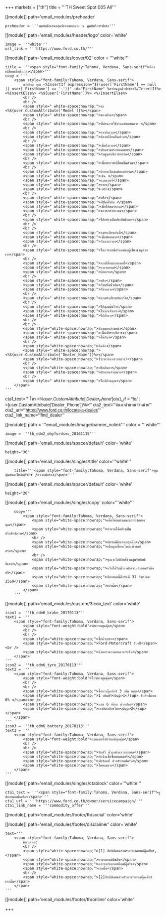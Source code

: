 +++
markets = ["th"]
title = '''TH Sweet Spot 005 All'''

[[module]]
path='email_modules/preheader'

	preheader = '''พบกับข้อเสนอสุดพิเศษมากมาย ณ ศูนย์บริการฟอร์ด'''

[[module]]
path='email_modules/header/logo'
color='white'

	image = '''white'''
	url_link = '''https://www.ford.co.th/'''

[[module]]
path='email_modules/cover/02'
color = '''white'''

	title = '''<span style="font-family:Tahoma, Verdana, Sans-serif">ต้องเปลี่ยนเมื่อถึงเวลา</span>'''
	copy = '''
		<span style="font-family:Tahoma, Verdana, Sans-serif">
			สวัสดีค่ะ คุณ <%InsertIf expression="${(user['FirstName'] == null || user['FirstName'] == '-')}" id="FirstName" %>ท่านลูกค้าฟอร์ด<%/InsertIf%> <%InsertElse%> <%${user['FirstName']}%> <%/InsertElse%>
			<br />
			<br />
			<span style=" white-space:nowrap;">รถ <%${user.CustomAttribute['Model']}%></span>
			<span style=" white-space:nowrap;">ของท่าน</span>
			<br />
			<span style=" white-space:nowrap;">ที่ผ่านการใช้งานมาพอสมควร </span>
			<br />
			<span style=" white-space:nowrap;">อาจถึงเวลา</span>
			<span style=" white-space:nowrap;">ต้องเปลี่ยนชิ้นส่วน</span>
			<br />
			<span style=" white-space:nowrap;">เมื่อถึงเวลา</span>
			<span style=" white-space:nowrap;">ท่านสามารถนัดหมาย</span>
			<span style=" white-space:nowrap;">กับศูนย์บริการฟอร์ด</span>
			<br />
			<span style=" white-space:nowrap;">เพื่อทำการเปลี่ยนชิ้นส่วน</span>
			<br />
			<span style=" white-space:nowrap;">ด้วยอะไหล่แท้ของฟอร์ด</span> 
			<span style=" white-space:nowrap;">เช่น </span>
			<span style=" white-space:nowrap;">แบตเตอรี่</span>
			<span style=" white-space:nowrap;">ยาง</span>
			<span style=" white-space:nowrap;">เบรก</span>
			<br />
			<span style=" white-space:nowrap;">หรือ</span> 
			<span style=" white-space:nowrap;">ที่ปัดน้ำฝน </span>
			<span style=" white-space:nowrap;">เพื่อให้สมรรถนะ</span>
			<span style=" white-space:nowrap;">ของรถยังทำงาน</span>
			<br />
			<span style=" white-space:nowrap;">ได้อย่างเต็มประสิทธิภาพ</span> 
			<br />
			<br /> 
			<span style=" white-space:nowrap;">ลงทะเบียนวันนี้</span>
			<span style=" white-space:nowrap;">เพื่อนัดหมาย</span>
			<span style=" white-space:nowrap;">วันและเวลา</span>
			<br />
			<span style=" white-space:nowrap;">ในการพาฟอร์ดมาพบผู้เชี่ยวชาญจากเรา</span>
			<br />
			<span style=" white-space:nowrap;">จะเปลี่ยนแบตเตอรี่</span>
			<span style=" white-space:nowrap;">ยางรถยนต์</span>
			<span style=" white-space:nowrap;">ผ้าเบรก</span>
			<br />
			<span style=" white-space:nowrap;">หรือ</span>
			<span style=" white-space:nowrap;">ก้านปัดน้ำฝน</span>
			<span style=" white-space:nowrap;">ก็ง่ายดาย</span>
			<br /> 
			<span style=" white-space:nowrap;">แถมยังประหยัดกว่า</span>
			<br />
			<span style=" white-space:nowrap;">ให้คุณมั่นใจ</span>
			<span style=" white-space:nowrap;">ในทุกเส้นทาง</span>
			<span style=" white-space:nowrap;">ไปกับเรา</span>
			<br />
			<br />
			<span style="white-space:nowrap;">นัดหมายล่วงหน้า</span>
			<span style=" white-space:nowrap;">เพื่อเข้ารับบริการ</span>
			<span style=" white-space:nowrap;">ได้ทันที</span>
			<br />
			<span style="white-space:nowrap;">ติดต่อ</span>
			<span style=" white-space:nowrap;"><%${user.CustomAttribute['Dealer_Name']}%></span>
			<span style="white-space:nowrap;">(ระหว่างเวลาทำการ)</span>
			<br />
			<span style="white-space:nowrap;">หรือค้นหา</span>
			<span style=" white-space:nowrap;">ตัวแทนจำหน่าย</span>
			<br />
			<span style=" white-space:nowrap;">ใกล้บ้านคุณ</span>
		</span>
	'''

cta1_text='''<span style="font-family:Tahoma, Verdana, Sans-serif">โทร <%${user.CustomAttribute['Dealer_Phone']}%></span>'''
cta1_url='''tel:<%${user.CustomAttribute['Dealer_Phone']}%>'''
cta2_text='''<span style="font-family:Tahoma, Verdana, Sans-serif">ค้นหาตัวแทนจำหน่าย</span>'''
cta2_url='''https://www.ford.co.th/locate-a-dealer/'''
cta2_link_name='''find_dealer'''
    
[[module]]
path = '''email_modules/image/banner_nolink'''
color = '''white'''

	image = '''th_edm2_whyfordsvc_20161115'''

[[module]]
path='email_modules/spacer/default'
color='white'

	height="30"

[[module]]
path='email_modules/singles/title'
color='''white'''

		title='''<span style="font-family:Tahoma, Verdana, Sans-serif">สุดคุ้มกับอะไหล่แท้<br />จากฟอร์ด</span>'''

[[module]]
path='email_modules/spacer/default'
color='white'

	height="20"

[[module]]
path='email_modules/singles/copy'
color='''white'''

		copy='''
			<span style="font-family:Tahoma, Verdana, Sans-serif">
				<span style="white-space:nowrap;">เพื่อให้สมรรถนะรถฟอร์ดของคุณ</span> 
				<span style="white-space:nowrap;">ทำงานได้อย่างเต็มประสิทธิภาพ</span>
				<br /> 
				<span style="white-space:nowrap;">ฟอร์ดมีข้อเสนอสุดคุ้ม</span> 
				<span style="white-space:nowrap;">เมื่อคุณซื้ออะไหล่แท้จากฟอร์ด</span>
				<br /> 
				<span style="white-space:nowrap;">คุณจะได้มีสิทธิ์ร่วมลุ้นรับสิทธิพิเศษ</span>
				<span style="white-space:nowrap;">หรือได้รับน้ำยาทำความสะอาดหัวฉีดฟรี</span>
				<span style="white-space:nowrap;">ข้อเสนอนี้ถึงวันที่ 31 สิงหาคม 2560</span> 
				<span style="white-space:nowrap;">เท่านั้น</span>
			</span>
		'''

[[module]]
path='email_modules/custom/3icon_text'
color='white'

	icon1 = '''th_edm6_brake_20170113'''
	text1 = '''
		<span style="font-family:Tahoma, Verdana, Sans-serif">
			<span style="font-weight:bold">ผ้าเบรกสุดคุ้ม</span>
			<br />
			<br />
		    <span style="white-space:nowrap;">ซื้อผ้าเบรก</span>
		    <span style="white-space:nowrap;">Ford-Motorcraft รับฟรี</span><br />
		    <span style="white-space:nowrap;">น้ำยาทำความสะอาดหัวฉีด</span>
		</span>
	'''
	icon2 = '''th_edm6_tyre_20170113'''
	text2 = '''
		<span style="font-family:Tahoma, Verdana, Sans-serif">
			<span style="font-weight:bold">โปรยางสุดคุ้ม</span>
			<br />
			<br />
    		<span style="white-space:nowrap;">ซื้อยางกู๊ดเยียร์ 3 เส้น แถม</span> 
    		<span style="white-space:nowrap;">1 เส้นฟรี<sup>1</sup>	รับสิทธิ์ผ่อน 0% </span><br />
    		<span style="white-space:nowrap;">นาน 6 เดือน ด้วยบัตร</span>
    		<span style="white-space:nowrap;">เครดิตกสิกรไทย<sup>2</sup></span>
    	</span>
    '''
    icon3 = '''th_edm6_battery_20170113'''
	text3 = '''
		<span style="font-family:Tahoma, Verdana, Sans-serif">
			<span style="font-weight:bold">แบตเตอรี่ฟอร์ดแท้สุดคุ้ม</span>
			<br />
			<br />
		    <span style="white-space:nowrap;">รับฟรี น้ำยาทำความสะอาด</span> 
		    <span style="white-space:nowrap;">หัวฉีดเมื่อซื้อแบตเตอรี่</span>
		    <span style="white-space:nowrap;">ฟอร์ดแท้ สำหรับรถฟอร์ด</span>
		    <span style="white-space:nowrap;">โดยเฉพาะ</span>
		</span>
	'''


[[module]]
path='email_modules/singles/ctablock'
color='''white'''

	cta1_text = '''<span style="font-family:Tahoma, Verdana, Sans-serif">ดูข้อเสนอเพิ่มเติม</span>'''
	cta1_url = '''https://www.ford.co.th/owner/servicecampaign/'''
	cta1_link_name = '''commodity_offer'''


[[module]]
path='email_modules/footer/th/social'
color='white'


[[module]]
path='email_modules/footer/disclaimer'
color='white'

	text='''
		<span style="font-family:Tahoma, Verdana, Sans-serif">
			หมายเหตุ:
			<br />
			<span style="white-space:nowrap;">[1] สิทธิพิเศษสำหรับยางรถยนต์กู๊ดเยียร์,</span> 
			<span style="white-space:nowrap;">ยางรถยนต์มิชลิน</span> 
			<span style="white-space:nowrap;">และยางรถยนต์บีเอฟกู๊ดริช</span> 
			<span style="white-space:nowrap;">เท่านั้น</span>
			<br />
			<span style="white-space:nowrap;">[2]สิทธิพิเศษสำหรับยางรถยนต์กู๊ดเยียร์เท่านั้น</span>
		</span>
	'''


[[module]]
path='email_modules/footer/th/online'
color='white'

+++